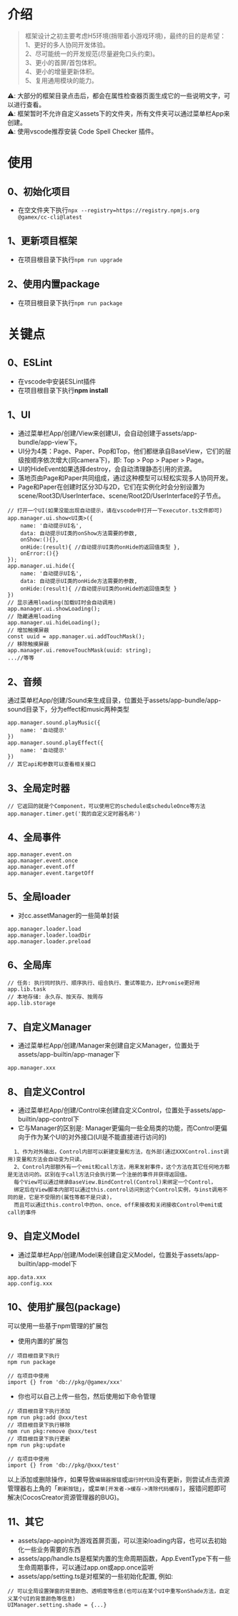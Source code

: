# 介绍
> 框架设计之初主要考虑H5环境(捎带着小游戏环境)，最终的目的是希望：<br/>
> 1、更好的多人协同开发体验。<br/>
> 2、尽可能统一的开发规范(尽量避免口头约束)。<br/>
> 3、更小的首屏/首包体积。<br/>
> 4、更小的增量更新体积。<br/>
> 5、复用通用模块的能力。<br/>

⚠️: 大部分的框架目录点击后，都会在属性检查器页面生成它的一些说明文字，可以进行查看。<br/>
⚠️: 框架暂时不允许自定义assets下的文件夹，所有文件夹可以通过菜单栏App来创建。<br/>
⚠️: 使用vscode推荐安装 Code Spell Checker 插件。<br/>

# 使用
## 0、初始化项目
* 在空文件夹下执行```npx --registry=https://registry.npmjs.org @gamex/cc-cli@latest```
## 1、更新项目框架
* 在项目根目录下执行```npm run upgrade```
## 2、使用内置package
* 在项目根目录下执行```npm run package```

# 关键点
## 0、ESLint
* 在vscode中安装ESLint插件
* 在项目根目录下执行**npm install**

## 1、UI
* 通过菜单栏App/创建/View来创建UI，会自动创建于assets/app-bundle/app-view下。
* UI分为4类：Page、Paper、Pop和Top，他们都继承自BaseView，它们的层级按顺序依次增大(同camera下)，即: Top > Pop > Paper > Page。
* UI的HideEvent如果选择destroy，会自动清理静态引用的资源。
* 落地页由Page和Paper共同组成，通过这种模型可以轻松实现多人协同开发。
* Page和Paper在创建时区分3D与2D，它们在实例化时会分别设置为scene/Root3D/UserInterface、scene/Root2D/UserInterface的子节点。
```
// 打开一个UI(如果没能出现自动提示，请在vscode中打开一下executor.ts文件即可)
app.manager.ui.show<UI类>({
    name: '自动提示UI名',
    data: 自动提示UI类的onShow方法需要的参数,
    onShow:(){},
    onHide:(result){ //自动提示UI类的onHide的返回值类型 },
    onError:(){}
});
app.manager.ui.hide({
    name: '自动提示UI名',
    data: 自动提示UI类的onHide方法需要的参数,
    onHide:(result){ //自动提示UI类的onHide的返回值类型 }
})
// 显示通用loading(加载UI时会自动调用)
app.manager.ui.showLoading();
// 隐藏通用loading
app.manager.ui.hideLoading();
// 增加触摸屏蔽
const uuid = app.manager.ui.addTouchMask();
// 移除触摸屏蔽
app.manager.ui.removeTouchMask(uuid: string);
...//等等
```
## 2、音频
通过菜单栏App/创建/Sound来生成目录，位置处于assets/app-bundle/app-sound目录下，分为effect和music两种类型
```
app.manager.sound.playMusic({
    name: '自动提示'
})
app.manager.sound.playEffect({
    name: '自动提示'
})
// 其它api和参数可以查看相关接口
```

## 3、全局定时器
```
// 它返回的就是个Component，可以使用它的schedule或scheduleOnce等方法
app.manager.timer.get('我的自定义定时器名称')
```

## 4、全局事件
```
app.manager.event.on
app.manager.event.once
app.manager.event.off
app.manager.event.targetOff
```

## 5、全局loader
* 对cc.assetManager的一些简单封装
```
app.manager.loader.load
app.manager.loader.loadDir
app.manager.loader.preload
```

## 6、全局库
```
// 任务: 执行同时执行、顺序执行、组合执行、重试等能力，比Promise更好用
app.lib.task
// 本地存储: 永久存、按天存、按周存
app.lib.storage
```

## 7、自定义Manager
* 通过菜单栏App/创建/Manager来创建自定义Manager，位置处于assets/app-builtin/app-manager下
```
app.manager.xxx
```

## 8、自定义Control
* 通过菜单栏App/创建/Control来创建自定义Control，位置处于assets/app-builtin/app-control下
* 它与Manager的区别是: Manager更偏向一些全局类的功能，而Control更偏向于作为某个UI的对外接口(UI是不能直接进行访问的)
```
  1、作为对外输出，Control内部可以新建变量和方法，在外部(通过XXXControl.inst调用)变量和方法会自动变为只读。
  2、Control内部额外有一个emit和call方法，用来发射事件，这个方法在其它任何地方都是无法访问的。区别在于call方法只会执行第一个注册的事件并获得返回值。
  每个View可以通过继承BaseView.BindControl(Control)来绑定一个Control，
  绑定后在View脚本内部可以通过this.control访问到这个Control实例，与inst调用不同的是，它是不受限的(属性等都不是只读)，
  而且可以通过this.control中的on、once、off来接收和关闭接收Control中emit或call的事件
```

## 9、自定义Model
* 通过菜单栏App/创建/Model来创建自定义Model，位置处于assets/app-builtin/app-model下
```
app.data.xxx
app.config.xxx
```

## 10、使用扩展包(package)
可以使用一些基于npm管理的扩展包
* 使用内置的扩展包
```
// 项目根目录下执行
npm run package

// 在项目中使用
import {} from 'db://pkg/@gamex/xxx'
```
* 你也可以自己上传一些包，然后使用如下命令管理
```
// 项目根目录下执行添加
npm run pkg:add @xxx/test
// 项目根目录下执行移除
npm run pkg:remove @xxx/test
// 项目根目录下执行更新
npm run pkg:update

// 在项目中使用
import {} from 'db://pkg/@xxx/test'
```
以上添加或删除操作，如果导致`编辑器报错`或`运行时代码`没有更新，则尝试点击资源管理器右上角的「`刷新按钮`」，或`菜单[开发者->缓存->清除代码缓存]`，报错问题即可解决(CocosCreator资源管理器的BUG)。

## 11、其它
* assets/app-appinit为游戏首屏页面，可以渲染loading内容，也可以去初始化一些业务需要的东西
* assets/app/handle.ts是框架内置的生命周期函数，App.EventType下有一些生命周期事件，可以通过app.on或app.once监听
* assets/app/setting.ts是对框架的一些初始化配置, 例如:
```
// 可以全局设置弹窗的背景颜色、透明度等信息(也可以在某个UI中重写onShade方法，自定义某个UI的背景颜色等信息)
UIManager.setting.shade = {...}
```